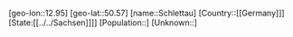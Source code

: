 ﻿---
location: [50.57,12.95]
type: City
tags:
- geo/City


SpocWebEntityId: 34033
isDeleted: false
confidential: public

---
[geo-lon::12.95]
[geo-lat::50.57]
[name::Schlettau]
[Country::[[Germany]]]
[State:[[../../Sachsen]]]]
[Population::]
[Unknown::]

